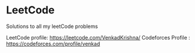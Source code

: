 # LeetCode
Solutions to all my leetCode problems

LeetCode profile: https://leetcode.com/VenkadKrishna/
Codeforces Profile : https://codeforces.com/profile/venkad
